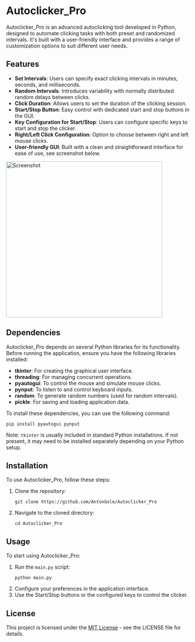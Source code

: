 # Autoclicker_Pro

Autoclicker_Pro is an advanced autoclicking tool developed in Python, designed to automate clicking tasks with both preset and randomized intervals. It's built with a user-friendly interface and provides a range of customization options to suit different user needs.

## Features

- **Set Intervals**: Users can specify exact clicking intervals in minutes, seconds, and milliseconds.
- **Random Intervals**: Introduces variability with normally distributed random delays between clicks.
- **Click Duration**: Allows users to set the duration of the clicking session.
- **Start/Stop Button**: Easy control with dedicated start and stop buttons in the GUI.
- **Key Configuration for Start/Stop**: Users can configure specific keys to start and stop the clicker.
- **Right/Left Click Configuration**: Option to choose between right and left mouse clicks.
- **User-friendly GUI**: Built with a clean and straightforward interface for ease of use, see screenshot below.

<img width="425" alt="Screenshot" src="https://user-images.githubusercontent.com/55693360/216151295-429a6177-333f-498e-af85-efca0ce8711d.PNG">

## Dependencies

Autoclicker_Pro depends on several Python libraries for its functionality. Before running the application, ensure you have the following libraries installed:

- **tkinter**: For creating the graphical user interface.
- **threading**: For managing concurrent operations.
- **pyautogui**: To control the mouse and simulate mouse clicks.
- **pynput**: To listen to and control keyboard inputs.
- **random**: To generate random numbers (used for random intervals).
- **pickle**: For saving and loading application data.

To install these dependencies, you can use the following command:

```
pip install pyautogui pynput
```

Note: `tkinter` is usually included in standard Python installations. If not present, it may need to be installed separately depending on your Python setup.

## Installation

To use Autoclicker_Pro, follow these steps:

1. Clone the repository:
   ```
   git clone https://github.com/AntonGole/Autoclicker_Pro
   ```
2. Navigate to the cloned directory:
   ```
   cd Autoclicker_Pro
   ```

## Usage

To start using Autoclicker_Pro:

1. Run the `main.py` script:
   ```
   python main.py
   ```
2. Configure your preferences in the application interface.
3. Use the Start/Stop buttons or the configured keys to control the clicker.

## License

This project is licensed under the [MIT License](LICENSE) - see the LICENSE file for details.
